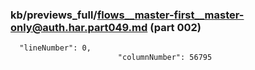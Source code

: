 ### kb/previews_full/flows__master-first__master-only@auth.har.part049.md (part 002)

```md
  "lineNumber": 0,
                        "columnNumber": 56795
```

```
